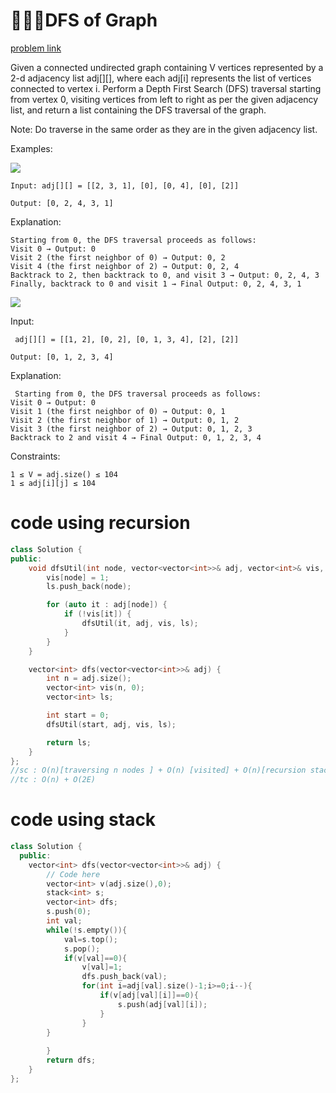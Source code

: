 # 👩🏻‍💻DFS of Graph
 [problem link](https://www.geeksforgeeks.org/problems/depth-first-traversal-for-a-graph/1)

Given a connected undirected graph containing V vertices represented by a 2-d adjacency list adj[][], where each adj[i] represents the list of vertices connected to vertex i. Perform a Depth First Search (DFS) traversal starting from vertex 0, visiting vertices from left to right as per the given adjacency list, and return a list containing the DFS traversal of the graph.

Note: Do traverse in the same order as they are in the given adjacency list.

Examples:

![](https://media.geeksforgeeks.org/img-practice/prod/addEditProblem/700203/Web/Other/blobid0_1728647807.jpg)
```
Input: adj[][] = [[2, 3, 1], [0], [0, 4], [0], [2]]

Output: [0, 2, 4, 3, 1]
```
Explanation: 
```
Starting from 0, the DFS traversal proceeds as follows:
Visit 0 → Output: 0 
Visit 2 (the first neighbor of 0) → Output: 0, 2 
Visit 4 (the first neighbor of 2) → Output: 0, 2, 4 
Backtrack to 2, then backtrack to 0, and visit 3 → Output: 0, 2, 4, 3 
Finally, backtrack to 0 and visit 1 → Final Output: 0, 2, 4, 3, 1
```
![](https://media.geeksforgeeks.org/img-practice/prod/addEditProblem/700203/Web/Other/blobid1_1728648013.jpg)

Input:
```
 adj[][] = [[1, 2], [0, 2], [0, 1, 3, 4], [2], [2]]

Output: [0, 1, 2, 3, 4]
```
Explanation:
```
 Starting from 0, the DFS traversal proceeds as follows: 
Visit 0 → Output: 0 
Visit 1 (the first neighbor of 0) → Output: 0, 1 
Visit 2 (the first neighbor of 1) → Output: 0, 1, 2 
Visit 3 (the first neighbor of 2) → Output: 0, 1, 2, 3 
Backtrack to 2 and visit 4 → Final Output: 0, 1, 2, 3, 4
```
Constraints:
```
1 ≤ V = adj.size() ≤ 104
1 ≤ adj[i][j] ≤ 104
```
# code using recursion
```c++
class Solution {
public:
    void dfsUtil(int node, vector<vector<int>>& adj, vector<int>& vis, vector<int>& ls) {
        vis[node] = 1;
        ls.push_back(node);

        for (auto it : adj[node]) {
            if (!vis[it]) {
                dfsUtil(it, adj, vis, ls);
            }
        }
    }

    vector<int> dfs(vector<vector<int>>& adj) {
        int n = adj.size();
        vector<int> vis(n, 0);
        vector<int> ls;

        int start = 0;
        dfsUtil(start, adj, vis, ls);

        return ls;
    }
};
//sc : O(n)[traversing n nodes ] + O(n) [visited] + O(n)[recursion stack space]
//tc : O(n) + O(2E)
```
# code using stack
```c++
class Solution {
  public:
    vector<int> dfs(vector<vector<int>>& adj) {
        // Code here
        vector<int> v(adj.size(),0);
        stack<int> s;
        vector<int> dfs;
        s.push(0);
        int val;
        while(!s.empty()){
            val=s.top();
            s.pop();
            if(v[val]==0){
                v[val]=1;
                dfs.push_back(val);
                for(int i=adj[val].size()-1;i>=0;i--){
                    if(v[adj[val][i]]==0){
                        s.push(adj[val][i]);
                    }
                } 
        }
            
        }
        return dfs;
    }
};
```
